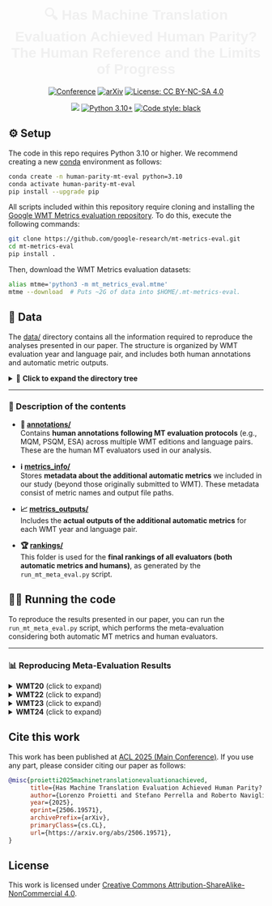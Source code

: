 <div align="center">

<h1 style="font-family: 'Arial', sans-serif; font-size: 28px; font-weight: bold; color: #f0f0f0;">
    🔍 Has Machine Translation Evaluation Achieved Human Parity?<br>
    The Human Reference and the Limits of Progress
</h1>

[![Conference](https://img.shields.io/badge/ACL-2025-4b44ce
)](https://2025.aclweb.org/)
[![arXiv](https://img.shields.io/badge/arXiv-2506.19571-b31b1b.svg)](https://arxiv.org/abs/2506.19571)
[![License: CC BY-NC-SA 4.0](https://img.shields.io/badge/License-CC%20BY--NC--SA%204.0-lightgrey.svg)](https://creativecommons.org/licenses/by-nc-sa/4.0/)

[![](https://shields.io/badge/-MT%20Metrics%20Eval-green?style=flat&logo=github&labelColor=gray)](https://github.com/google-research/mt-metrics-eval)
[![Python 3.10+](https://img.shields.io/badge/python-3.10+-blue.svg)](https://www.python.org/downloads/release/python-310/)
[![Code style: black](https://img.shields.io/badge/code%20style-black-000000)](https://github.com/psf/black)

</div>

## ⚙️ Setup

The code in this repo requires Python 3.10 or higher. We recommend creating a new [conda](https://conda.io/projects/conda/en/latest/user-guide/getting-started.html) environment as follows:

```bash
conda create -n human-parity-mt-eval python=3.10
conda activate human-parity-mt-eval
pip install --upgrade pip
```

All scripts included within this repository require cloning and installing the [Google WMT Metrics evaluation repository](https://github.com/google-research/mt-metrics-eval). To do this, execute the following commands:

```bash
git clone https://github.com/google-research/mt-metrics-eval.git
cd mt-metrics-eval
pip install .
```

Then, download the WMT Metrics evaluation datasets:

```bash
alias mtme='python3 -m mt_metrics_eval.mtme'
mtme --download  # Puts ~2G of data into $HOME/.mt-metrics-eval.
```

## 📁 Data

The [data/](data/) directory contains all the information required to reproduce the analyses presented in our paper. The structure is organized by WMT evaluation year and language pair, and includes both human annotations and automatic metric outputs.

<details> <summary>📂 <strong>Click to expand the directory tree</strong></summary> <br>

```text
data
├── annotations
│   ├── wmt20
│   │   ├── en-de
│   │   │   ├── mqm-col1.pickle
│   │   │   ├── mqm-col2.pickle
│   │   │   ├── mqm-col3.pickle
│   │   │   ├── psqm-col1.pickle
│   │   │   ├── psqm-col2.pickle
│   │   │   └── psqm-col3.pickle
│   │   └── zh-en
│   │       ├── mqm-col1.pickle
│   │       ├── mqm-col2.pickle
│   │       ├── mqm-col3.pickle
│   │       ├── psqm-col1.pickle
│   │       ├── psqm-col2.pickle
│   │       └── psqm-col3.pickle
│   ├── wmt22
│   │   ├── en-de
│   │   │   ├── en-de.ESA-1.seg.score
│   │   │   ├── en-de.ESA-2.seg.score
│   │   │   ├── en-de.MQM-1.seg.score
│   │   │   ├── mqm-col1.pickle
│   │   │   ├── mqm-col2.pickle
│   │   │   └── mqm-col3.pickle
│   │   └── en-zh
│   │       ├── mqm-col1.pickle
│   │       ├── mqm-col2.pickle
│   │       └── mqm-col3.pickle
│   └── wmt23
│       ├── en-de
│       │   ├── mqm-col1_more_data.pickle
│       │   ├── mqm-col1.pickle
│       │   ├── mqm-col2_more_data.pickle
│       │   ├── mqm-col2.pickle
│       │   ├── mqm-col3_more_data.pickle
│       │   └── mqm-col3.pickle
│       └── zh-en
│           ├── mqm-col1.pickle
│           ├── mqm-col2.pickle
│           └── mqm-col3.pickle
├── metrics_info
│   ├── wmt20
│   │   └── out_paths.tsv
│   ├── wmt22
│   │   └── out_paths.tsv
│   └── wmt23
│       └── out_paths.tsv
├── metrics_outputs
│   ├── wmt20
│   │   ├── en-de
│   │   │   └── BLEURT-20
│   │   └── zh-en
│   │       └── BLEURT-20
│   ├── wmt22
│   │   ├── en-de
│   │   │   ├── CometKiwi-XL
│   │   │   ├── CometKiwi-XXL
│   │   │   ├── MetricX-23-QE-XXL
│   │   │   └── MetricX-23-XXL
│   │   └── en-zh
│   │       ├── CometKiwi-XL
│   │       ├── CometKiwi-XXL
│   │       ├── MetricX-23-QE-XXL
│   │       └── MetricX-23-XXL
│   └── wmt23
│       ├── en-de
│       │   ├── MetricX-23-QE-XXL
│       │   └── MetricX-23-XXL
│       └── zh-en
│           ├── MetricX-23-QE-XXL
│           └── MetricX-23-XXL
└── rankings
    ├── wmt20
    │   ├── en-de
    │   └── zh-en
    ├── wmt22
    │   ├── en-de
    │   └── en-zh
    ├── wmt23
    │   ├── en-de
    │   └── zh-en
    └── wmt24
        └── en-es
```

</details>

---

### 🧾 Description of the contents

- **📄 [annotations/](data/annotations)**  
  Contains **human annotations following MT evaluation protocols** (e.g., MQM, PSQM, ESA) across multiple WMT editions and language pairs. These are the human MT evaluators used in our analysis.

- **ℹ️ [metrics_info/](data/metrics_info)**  
  Stores **metadata about the additional automatic metrics** we included in our study (beyond those originally submitted to WMT). These metadata consist of metric names and output file paths.

- **📈 [metrics_outputs/](data/metrics_outputs)**  
  Includes the **actual outputs of the additional automatic metrics** for each WMT year and language pair.

- **🏆 [rankings/](data/rankings)**  
  This folder is used for the **final rankings of all evaluators (both automatic metrics and humans)**, as generated by the `run_mt_meta_eval.py` script.

## 🏃‍♂️ Running the code

To reproduce the results presented in our paper, you can run the `run_mt_meta_eval.py` script, which performs the meta-evaluation considering both automatic MT metrics and human evaluators.

---

### 📊 Reproducing Meta-Evaluation Results

<details>
<summary><strong>WMT20</strong> (click to expand)</summary>


<br>

#### 🌍 Language Pair: `en-de`

```bash
python scripts/run_mt_meta_eval.py \
    --wmt-year wmt20 \
    --lp en-de \
    --new-human-annotations-dir data/annotations/wmt20 \
    --gold-name --mqm-col1 \
    --new-metrics-path data/metrics_info/wmt20/out_paths.tsv > data/rankings/wmt20/en-de/ranking.txt
```

#### 🌍 Language Pair: `zh-en`

```bash
python scripts/run_mt_meta_eval.py \
    --wmt-year wmt20 \
    --lp zh-en \
    --new-human-annotations-dir data/annotations/wmt20 \
    --gold-name --mqm-col1 \
    --new-metrics-path data/metrics_info/wmt20/out_paths.tsv > data/rankings/wmt20/zh-en/ranking.txt
```

</details>

<details>
<summary><strong>WMT22</strong> (click to expand)</summary>


<br>

#### 🌍 Language Pair: `en-de`

```bash
python scripts/run_mt_meta_eval.py \
    --wmt-year wmt22 \
    --lp en-de \
    --new-human-annotations-dir data/annotations/wmt22 \
    --gold-name --mqm-col1 \
    --new-metrics-path data/metrics_info/wmt22/out_paths.tsv > data/rankings/wmt22/en-de/ranking.txt
```

#### 🌍 Language Pair: `en-zh`

```bash
python scripts/run_mt_meta_eval.py \
    --wmt-year wmt22 \
    --lp en-zh \
    --new-human-annotations-dir data/annotations/wmt22 \
    --gold-name --mqm-col1 \
    --new-metrics-path data/metrics_info/wmt22/out_paths.tsv > data/rankings/wmt22/en-zh/ranking.txt
```

</details>

<details>
<summary><strong>WMT23</strong> (click to expand)</summary>


<br>

#### 🌍 Language Pair: `en-de`

```bash
python scripts/run_mt_meta_eval.py \
    --wmt-year wmt23 \
    --lp en-de \
    --new-human-annotations-dir data/annotations/wmt23 \
    --gold-name --mqm-col1 \
    --new-metrics-path data/metrics_info/wmt23/out_paths.tsv > data/rankings/wmt23/en-de/ranking.txt
```

#### 🌍 Language Pair: `zh-en`

```bash
python scripts/run_mt_meta_eval.py \
    --wmt-year wmt23 \
    --lp zh-en \
    --new-human-annotations-dir data/annotations/wmt23 \
    --gold-name --mqm-col1 \
    --new-metrics-path data/metrics_info/wmt23/out_paths.tsv > data/rankings/wmt23/zh-en/ranking.txt
```

</details>

<details>
<summary><strong>WMT24</strong> (click to expand)</summary>


<br>

#### 🌍 Language Pair: `en-es`

```bash
python scripts/run_mt_meta_eval.py \
    --wmt-year wmt24 \
    --lp en-es \
    --gold-name --mqm > data/rankings/wmt24/en-es/ranking.txt
```

</details>

## Cite this work
This work has been published at [ACL 2025 (Main Conference)](https://2025.aclweb.org/program/main_papers/). If you use any part, please consider citing our paper as follows:

```bibtex
@misc{proietti2025machinetranslationevaluationachieved,
      title={Has Machine Translation Evaluation Achieved Human Parity? The Human Reference and the Limits of Progress}, 
      author={Lorenzo Proietti and Stefano Perrella and Roberto Navigli},
      year={2025},
      eprint={2506.19571},
      archivePrefix={arXiv},
      primaryClass={cs.CL},
      url={https://arxiv.org/abs/2506.19571}, 
}
```

## License
This work is licensed under [Creative Commons Attribution-ShareAlike-NonCommercial 4.0](https://creativecommons.org/licenses/by-nc-sa/4.0/).
